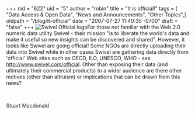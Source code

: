 +++
nid = "622"
uid = "5"
author = "robin"
title = "It is official!"
tags = [ "Data Access & Open Data", "News and Announcements", "Other Topics",]
oldpath = "/blog/it-official"
date = "2007-07-27 11:40:35 -0700"
draft = "false"
+++
![Swivel Official
logo](http://www.swivel.com/images/official_source_large.png "Swivel Official logo")For
those not familiar with the Web 2.0 numeric data utility Swivel - their
mission \"is to liberate the world\'s data and make it useful so new
insights can be discovered and shared\". However, it looks like Swivel
are going official! Some NGOs are directly uploading their data into
Swivel while in other cases Swivel are gathering data directly from
\'official\' Web sites such as OECD, ILO, UNESCO, WHO - see
<http://www.swivel.com/official>. Other than exposing their data (and
ultimately their commercial products) to a wider audience are there
other motives (other than altruism) or implications that can be drawn
from this news?

 

Stuart Macdonald

 

